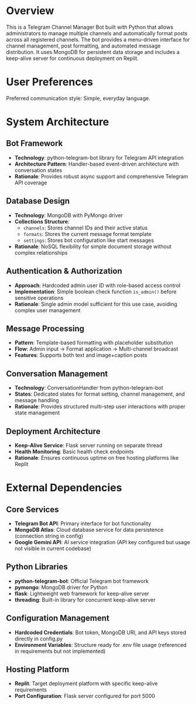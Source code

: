 # Overview

This is a Telegram Channel Manager Bot built with Python that allows administrators to manage multiple channels and automatically format posts across all registered channels. The bot provides a menu-driven interface for channel management, post formatting, and automated message distribution. It uses MongoDB for persistent data storage and includes a keep-alive server for continuous deployment on Replit.

# User Preferences

Preferred communication style: Simple, everyday language.

# System Architecture

## Bot Framework
- **Technology**: python-telegram-bot library for Telegram API integration
- **Architecture Pattern**: Handler-based event-driven architecture with conversation states
- **Rationale**: Provides robust async support and comprehensive Telegram API coverage

## Database Design
- **Technology**: MongoDB with PyMongo driver
- **Collections Structure**:
  - `channels`: Stores channel IDs and their active status
  - `formats`: Stores the current message format template
  - `settings`: Stores bot configuration like start messages
- **Rationale**: NoSQL flexibility for simple document storage without complex relationships

## Authentication & Authorization
- **Approach**: Hardcoded admin user ID with role-based access control
- **Implementation**: Simple boolean check function `is_admin()` before sensitive operations
- **Rationale**: Single admin model sufficient for this use case, avoiding complex user management

## Message Processing
- **Pattern**: Template-based formatting with placeholder substitution
- **Flow**: Admin input → Format application → Multi-channel broadcast
- **Features**: Supports both text and image+caption posts

## Conversation Management
- **Technology**: ConversationHandler from python-telegram-bot
- **States**: Dedicated states for format setting, channel management, and message handling
- **Rationale**: Provides structured multi-step user interactions with proper state management

## Deployment Architecture
- **Keep-Alive Service**: Flask server running on separate thread
- **Health Monitoring**: Basic health check endpoints
- **Rationale**: Ensures continuous uptime on free hosting platforms like Replit

# External Dependencies

## Core Services
- **Telegram Bot API**: Primary interface for bot functionality
- **MongoDB Atlas**: Cloud database service for data persistence (connection string in config)
- **Google Gemini API**: AI service integration (API key configured but usage not visible in current codebase)

## Python Libraries
- **python-telegram-bot**: Official Telegram bot framework
- **pymongo**: MongoDB driver for Python
- **flask**: Lightweight web framework for keep-alive server
- **threading**: Built-in library for concurrent keep-alive server

## Configuration Management
- **Hardcoded Credentials**: Bot token, MongoDB URI, and API keys stored directly in config.py
- **Environment Variables**: Structure ready for .env file usage (referenced in requirements but not implemented)

## Hosting Platform
- **Replit**: Target deployment platform with specific keep-alive requirements
- **Port Configuration**: Flask server configured for port 5000